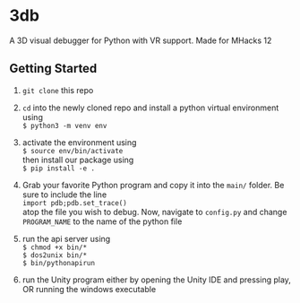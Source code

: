 # 3db
A 3D visual debugger for Python with VR support. Made for MHacks 12

## Getting Started

1. `git clone` this repo

2. `cd` into the newly cloned repo and install a python virtual environment using      
`$ python3 -m venv env`

3. activate the environment using      
`$ source env/bin/activate`     
   then install our package using     
`$ pip install -e .`        

4. Grab your favorite Python program and copy it into the `main/` folder. Be sure to include the line     
`import pdb;pdb.set_trace()`     
atop the file you wish to debug. Now, navigate to `config.py` and change `PROGRAM_NAME` to the name of the python file

5. run the api server using      
	`$ chmod +x bin/* `      
	`$ dos2unix bin/* `      
	`$ bin/pythonapirun`     

6. run the Unity program either by opening the Unity IDE and pressing play, OR running the windows executable
